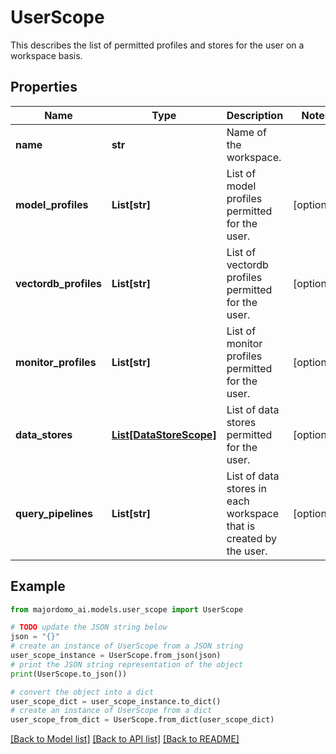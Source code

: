 # UserScope

This describes the list of permitted profiles and stores for the user on a workspace basis.

## Properties

Name | Type | Description | Notes
------------ | ------------- | ------------- | -------------
**name** | **str** | Name of the workspace. | 
**model_profiles** | **List[str]** | List of model profiles permitted for the user. | [optional] 
**vectordb_profiles** | **List[str]** | List of vectordb profiles permitted for the user. | [optional] 
**monitor_profiles** | **List[str]** | List of monitor profiles permitted for the user. | [optional] 
**data_stores** | [**List[DataStoreScope]**](DataStoreScope.md) | List of data stores permitted for the user. | [optional] 
**query_pipelines** | **List[str]** | List of data stores in each workspace that is created by the user. | [optional] 

## Example

```python
from majordomo_ai.models.user_scope import UserScope

# TODO update the JSON string below
json = "{}"
# create an instance of UserScope from a JSON string
user_scope_instance = UserScope.from_json(json)
# print the JSON string representation of the object
print(UserScope.to_json())

# convert the object into a dict
user_scope_dict = user_scope_instance.to_dict()
# create an instance of UserScope from a dict
user_scope_from_dict = UserScope.from_dict(user_scope_dict)
```
[[Back to Model list]](../README.md#documentation-for-models) [[Back to API list]](../README.md#documentation-for-api-endpoints) [[Back to README]](../README.md)


